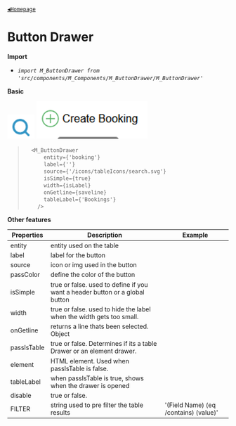 [`◀️Homepage`](../../../README.md)

# **Button Drawer** 


**Import**
- *`import M_ButtonDrawer from 'src/components/M_Components/M_ButtonDrawer/M_ButtonDrawer'`*

**Basic**

![Alt text](../../../public/README/images/buttonDrawer.png)
![Alt text](../../../public/README/images/buttonDrawer_1.png)
>       <M_ButtonDrawer
>           entity={'booking'}
>           label={''}
>           source={'/icons/tableIcons/search.svg'}
>           isSimple={true} 
>           width={isLabel}
>           onGetline={saveline}
>           tableLabel={'Bookings'}
>         />

**Other features**

| Properties  	| Description                                                                   	| Example                               	|
|-------------	|-------------------------------------------------------------------------------	|---------------------------------------	|
| entity      	| entity used on the table                                                      	|                                       	|
| label       	| label for the button                                                          	|                                       	|
| source      	| icon or img used in the button                                                	|                                       	|
| passColor   	| define the color of the button                                                	|                                       	|
| isSimple    	| true or false. used to define if you want a header button or a global button  	|                                       	|
| width       	| true or false. used to hide the label when the width gets too small.          	|                                       	|
| onGetline   	| returns a line thats been selected. Object                                    	|                                       	|
| passIsTable 	| true or false. Determines if its a table Drawer or an element drawer.         	|                                       	|
| element     	| HTML element. Used when passIsTable is false.                                 	|                                       	|
| tableLabel  	| when passIsTable is true, shows when the drawer is opened                     	|                                       	|
| disable     	| true or false.                                                                	|                                       	|
| FILTER      	| string used to pre filter the table results                                   	| '(Field Name) (eq /contains) (value)' 	|